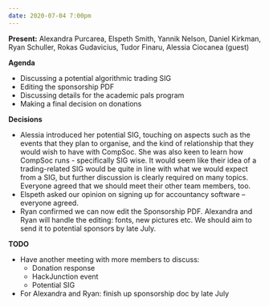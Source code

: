 ```yaml
---
date: 2020-07-04 7:00pm
---
```

 
**Present:**
Alexandra Purcarea, Elspeth Smith, Yannik Nelson, Daniel Kirkman, Ryan Schuller, Rokas Gudavicius, Tudor Finaru, Alessia Ciocanea (guest)

**Agenda**
* Discussing a potential algorithmic trading SIG
* Editing the sponsorship PDF
* Discussing details for the academic pals program
* Making a final decision on donations

**Decisions**
* Alessia introduced her potential SIG, touching on aspects such as the events that they plan to organise, and the kind of relationship that they would wish to have with CompSoc.  She was also keen to learn how CompSoc runs - specifically SIG wise. It would seem like their idea of a trading-related SIG would be quite in line with what we would expect from a SIG, but further discussion is clearly required on many topics. Everyone agreed that we should meet their other team members, too.
* Elspeth asked our opinion on signing up for accountancy software – everyone agreed. 
* Ryan confirmed we can now edit the Sponsorship PDF. Alexandra and Ryan will handle the editing: fonts, new pictures etc. We should aim to send it to potential sponsors by late July. 

**TODO**
* Have another meeting with more members to discuss:
  * Donation response
  * HackJunction event
  * Potential SIG
* For Alexandra and Ryan: finish up sponsorship doc by late July
